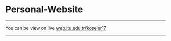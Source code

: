 # Personal-Website
---

You can be view on live [web.itu.edu.tr/koseler17](https://web.itu.edu.tr/koseler17/)

---
